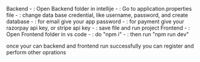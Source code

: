 Backend
	- : Open Backend folder in intellije
	- : Go to application.properties file
	- : change data base credential, like username, password, and create database
	- : for email give your app password
	- : for payment give your razorpay api key, or stripe api key
	- : save file and run project
Frontend
	- : Open Frontend folder in vs code
	- : do "npm i" 
	- : then run "npm run dev"

once your can backend and frontend run successfully you can register and perform other oprations 
